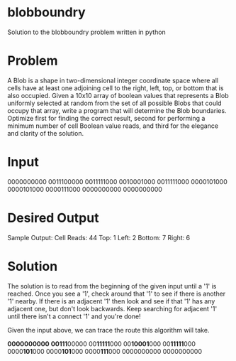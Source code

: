 # blobboundry
Solution to the blobboundry problem written in python

# Problem

A Blob is a shape in two-dimensional integer coordinate space
where all cells have at least one adjoining cell to the right,
left, top, or bottom that is also occupied. Given a 10x10 array
of boolean values that represents a Blob uniformly selected at
random from the set of all possible Blobs that could occupy that
array, write a program that will determine the Blob boundaries.
Optimize first for finding the correct result, second for performing
a minimum number of cell Boolean value reads, and third for the
elegance and clarity of the solution.

# Input

0000000000
0011100000
0011111000
0010001000
0011111000
0000101000
0000101000
0000111000
0000000000
0000000000

# Desired Output

Sample Output:
Cell Reads: 44
Top: 1
Left: 2
Bottom: 7
Right: 6

# Solution

The solution is to read from the beginning of the given input until
a '1' is reached.  Once you see a '1', check around that '1' to see if
there is another '1' nearby.  If there is an adjacent '1' then look and
see if that '1' has any adjacent one, but don't look backwards.  Keep
searching for adjacent '1' until there isn't a connect '1' and you're
done!

Given the input above, we can trace the route this algorithm will take.

**0000000000**
**00111**00000
00**11111**000
00**10001**000
00**11111**000
0000**101**000
0000**101**000
0000**111**000
0000000000
0000000000
